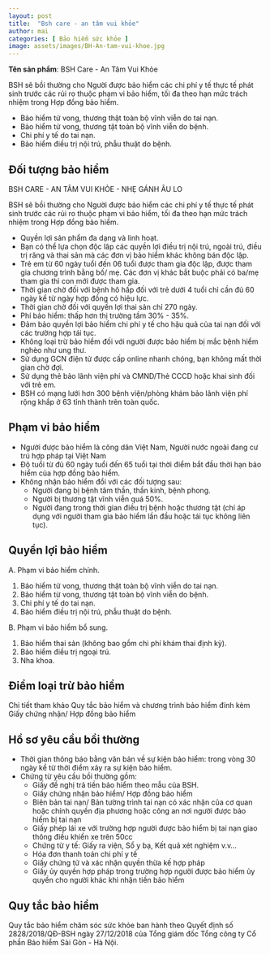 ```yaml
---
layout: post
title:  "Bsh care - an tâm vui khỏe"
author: mai
categories: [ Bảo hiểm sức khỏe ]
image: assets/images/BH-An-tam-vui-khoe.jpg
---
```

**Tên sản phẩm**: BSH Care - An Tâm Vui Khỏe

BSH sẽ bồi thường cho Người được bảo hiểm các chi phí y tế thực tế phát sinh trước các rủi ro thuộc phạm vi bảo hiểm, tối đa theo hạn mức trách nhiệm trong Hợp đồng bảo hiểm.

- Bảo hiểm tử vong, thương thật toàn bộ vĩnh viễn do tai nạn.
- Bảo hiểm tử vong, thương tật toàn bộ vĩnh viễn do bệnh.
- Chi phí y tế do tai nạn.
- Bảo hiểm điều trị nội trú, phẫu thuật do bệnh.

## Đối tượng bảo hiểm

BSH CARE - AN TÂM VUI KHỎE - NHẸ GÁNH ÂU LO

BSH sẽ bồi thường cho Người được bảo hiểm các chi phí y tế thực tế phát sinh trước các rủi ro thuộc phạm vi bảo hiểm, tối đa theo hạn mức trách nhiệm trong Hợp đồng bảo hiểm.

- Quyền lợi sản phẩm đa dạng và linh hoạt.
- Bạn có thể lựa chọn độc lâp các quyền lợi điều trị nội trú, ngoài trú, điều trị răng và thai sản mà các đơn vị bảo hiểm khác không bán độc lập.
- Trẻ em từ 60 ngày tuổi đến 06 tuổi được tham gia độc lập, được tham gia chương trình bằng bố/ mẹ. Các đơn vị khác bắt buộc phải có ba/mẹ tham gia thì con mới được tham gia.
- Thời gian chờ đối với bệnh hô hấp đối với trẻ dưới 4 tuổi chỉ cần đủ 60 ngày kể từ ngày hợp đồng có hiệu lực.
- Thời gian chờ đối với quyền lợi thai sản chỉ 270 ngày.
- Phí bảo hiểm: thấp hơn thị trường tầm 30% - 35%.
- Đảm bảo quyền lợi bảo hiểm chi phí y tế cho hậu quả của tai nạn đối với các trường hợp tái tục.
- Không loại trừ bảo hiểm đối với người được bảo hiểm bị mắc bệnh hiểm nghèo như ung thư.
- Sử dụng GCN điện tử được cấp online nhanh chóng, bạn không mất thời gian chờ đợi.
- Sử dụng thẻ bảo lãnh viện phí và CMND/Thẻ CCCD hoặc khai sinh đối với trẻ em.
- BSH có mạng lưới hơn 300 bệnh viện/phòng khám bảo lãnh viện phí rộng khắp ở 63 tỉnh thành trên toàn quốc.


## Phạm vi bảo hiểm

- Người được bảo hiểm là công dân Việt Nam, Người nước ngoài đang cư trú hợp pháp tại Việt Nam
- Độ tuổi từ đủ 60 ngày tuổi đến 65 tuổi tại thời điểm bắt đầu thời hạn bảo hiểm của hợp đồng bảo hiểm.
- Không nhận bảo hiểm đổi với các đối tượng sau:
  - Người đang bị bệnh tâm thần, thần kinh, bệnh phong.
  - Người bị thương tật vĩnh viễn quá 50%.
  - Người đang trong thời gian điều trị bệnh hoặc thương tật (chỉ áp dụng với người tham gia bảo hiểm lần đầu hoặc tái tục không liên tục).

## Quyền lợi bảo hiểm

A. Phạm vi bảo hiểm chính.
1. Bảo hiểm tử vong, thương thật toàn bộ vĩnh viễn do tai nạn.
2. Bảo hiểm từ vong, thương tật toàn bộ vĩnh viễn do bệnh.
3. Chi phí y tế do tai nạn.
4. Bảo hiểm điều trị nội trú, phẫu thuật do bệnh.

B. Phạm vi bảo hiểm bổ sung.
1. Bảo hiểm thai sản (không bao gồm chi phí khám thai định kỳ).
2. Bảo hiểm điều trị ngoại trú.
3. Nha khoa.

## Điểm loại trừ bảo hiểm

Chi tiết tham khảo Quy tắc bảo hiểm và chương trình bảo hiểm đính kèm Giấy chứng nhận/ Hợp đồng bảo hiểm

## Hồ sơ yêu cầu bồi thường

- Thời gian thông báo bằng văn bản về sự kiện bảo hiểm: trong vòng 30 ngày kể từ thời điểm xảy ra sự kiện bảo hiểm.
- Chứng từ yêu cầu bồi thường gồm:
  - Giấy đề nghị trả tiền bảo hiểm theo mẫu của BSH.
  - Giấy chứng nhận bảo hiểm/ Hợp đồng bảo hiểm
  - Biên bản tai nạn/ Bản tường trình tai nạn có xác nhận của cơ quan hoặc chính quyền địa phương hoặc công an nơi người được bảo hiểm bị tai nạn
  - Giấy phép lái xe với trường hợp người được bảo hiểm bị tai nạn giao thông điều khiển xe trên 50cc
  - Chứng từ y tế: Giấy ra viện, Sổ y bạ, Kết quả xét nghiệm v.v…
  - Hóa đơn thanh toán chi phí y tế
  - Giấy chứng tử và xác nhận quyền thừa kế hợp pháp
  - Giấy ủy quyền hợp pháp trong trường hợp người được bảo hiểm ủy quyền cho người khác khi nhận tiền bảo hiểm
  

## Quy tắc bảo hiểm

Quy tắc bảo hiểm chăm sóc sức khỏe ban hành theo Quyết định số 2828/2018/QĐ-BSH ngày 27/12/2018 của Tổng giám đốc Tổng công ty Cổ phần Bảo hiểm Sài Gòn - Hà Nội.